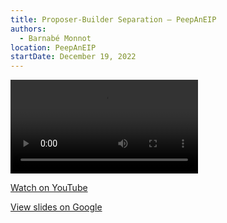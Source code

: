 ```yaml
---
title: Proposer-Builder Separation — PeepAnEIP
authors:
  - Barnabé Monnot
location: PeepAnEIP
startDate: December 19, 2022
---
```


<video src="https://youtu.be/Y7HknaU1Zjc"></video>

[Watch on YouTube](https://youtu.be/Y7HknaU1Zjc)

[View slides on Google](https://docs.google.com/presentation/d/1Tp8E88CMSCjsQ6G9FCHo1hkWLlQjEl66xI-8zHRCtFw/view)
